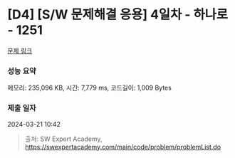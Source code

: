 # [D4] [S/W 문제해결 응용] 4일차 - 하나로 - 1251 

[문제 링크](https://swexpertacademy.com/main/code/problem/problemDetail.do?contestProbId=AV15StKqAQkCFAYD) 

### 성능 요약

메모리: 235,096 KB, 시간: 7,779 ms, 코드길이: 1,009 Bytes

### 제출 일자

2024-03-21 10:42



> 출처: SW Expert Academy, https://swexpertacademy.com/main/code/problem/problemList.do